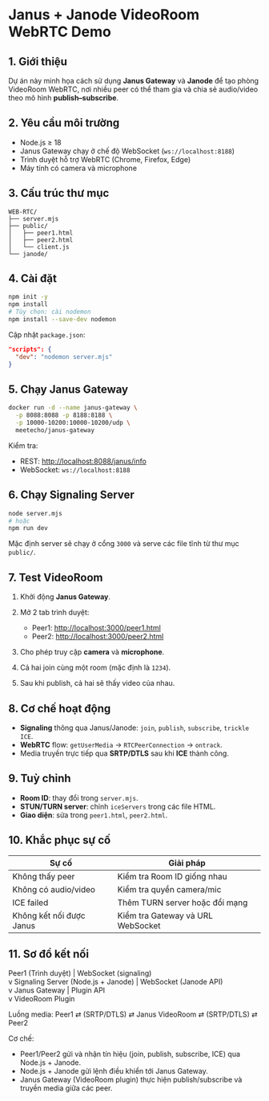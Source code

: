 # Janus + Janode VideoRoom WebRTC Demo

## 1. Giới thiệu

Dự án này minh họa cách sử dụng **Janus Gateway** và **Janode** để tạo phòng VideoRoom WebRTC, nơi nhiều peer có thể tham gia và chia sẻ audio/video theo mô hình **publish–subscribe**.

## 2. Yêu cầu môi trường

- Node.js ≥ 18
- Janus Gateway chạy ở chế độ WebSocket (`ws://localhost:8188`)
- Trình duyệt hỗ trợ WebRTC (Chrome, Firefox, Edge)
- Máy tính có camera và microphone

## 3. Cấu trúc thư mục

```
WEB-RTC/
├── server.mjs
├── public/
│   ├── peer1.html
│   ├── peer2.html
│   └── client.js
└── janode/
```

## 4. Cài đặt

```bash
npm init -y
npm install
# Tùy chọn: cài nodemon
npm install --save-dev nodemon
```

Cập nhật `package.json`:

```json
"scripts": {
  "dev": "nodemon server.mjs"
}
```

## 5. Chạy Janus Gateway

```bash
docker run -d --name janus-gateway \
  -p 8088:8088 -p 8188:8188 \
  -p 10000-10200:10000-10200/udp \
  meetecho/janus-gateway
```

Kiểm tra:

- REST: [http://localhost:8088/janus/info](http://localhost:8088/janus/info)
- WebSocket: `ws://localhost:8188`

## 6. Chạy Signaling Server

```bash
node server.mjs
# hoặc
npm run dev
```

Mặc định server sẽ chạy ở cổng `3000` và serve các file tĩnh từ thư mục `public/`.

## 7. Test VideoRoom

1. Khởi động **Janus Gateway**.
2. Mở 2 tab trình duyệt:

   - Peer1: [http://localhost:3000/peer1.html](http://localhost:3000/peer1.html)
   - Peer2: [http://localhost:3000/peer2.html](http://localhost:3000/peer2.html)

3. Cho phép truy cập **camera** và **microphone**.
4. Cả hai join cùng một room (mặc định là `1234`).
5. Sau khi publish, cả hai sẽ thấy video của nhau.

## 8. Cơ chế hoạt động

- **Signaling** thông qua Janus/Janode: `join`, `publish`, `subscribe`, `trickle ICE`.
- **WebRTC** flow: `getUserMedia` → `RTCPeerConnection` → `ontrack`.
- Media truyền trực tiếp qua **SRTP/DTLS** sau khi **ICE** thành công.

## 9. Tuỳ chỉnh

- **Room ID**: thay đổi trong `server.mjs`.
- **STUN/TURN server**: chỉnh `iceServers` trong các file HTML.
- **Giao diện**: sửa trong `peer1.html`, `peer2.html`.

## 10. Khắc phục sự cố

| Sự cố | Giải pháp |
|-------|-----------|
| Không thấy peer | Kiểm tra Room ID giống nhau |
| Không có audio/video | Kiểm tra quyền camera/mic |
| ICE failed | Thêm TURN server hoặc đổi mạng |
| Không kết nối được Janus | Kiểm tra Gateway và URL WebSocket |

## 11. Sơ đồ kết nối
Peer1 (Trình duyệt) 
   |  WebSocket (signaling)  
   v
Signaling Server (Node.js + Janode) 
   |  WebSocket (Janode API)  
   v
Janus Gateway 
   |  Plugin API  
   v
VideoRoom Plugin

Luồng media:
Peer1 ⇄ (SRTP/DTLS) ⇄ Janus VideoRoom ⇄ (SRTP/DTLS) ⇄ Peer2

Cơ chế:
- Peer1/Peer2 gửi và nhận tín hiệu (join, publish, subscribe, ICE) qua Node.js + Janode.
- Node.js + Janode gửi lệnh điều khiển tới Janus Gateway.
- Janus Gateway (VideoRoom plugin) thực hiện publish/subscribe và truyền media giữa các peer.
